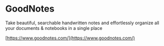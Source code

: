 # GoodNotes

Take beautiful, searchable handwritten notes and effortlessly organize all your documents & notebooks in a single place

[https://www.goodnotes.com/](https://www.goodnotes.com/)





